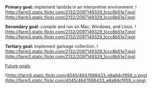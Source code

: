 **Primary goal:** implement lambda in an interpretive environment. ![http://farm3.static.flickr.com/2132/2097149329_1ccc8b51e7.jpg](http://farm3.static.flickr.com/2132/2097149329_1ccc8b51e7.jpg)

**Secondary goal:** compile and run on Mac, Windows, and Linux. ![http://farm3.static.flickr.com/2132/2097149329_1ccc8b51e7.jpg](http://farm3.static.flickr.com/2132/2097149329_1ccc8b51e7.jpg)

**Tertiary goal:** implement garbage collection. ![http://farm3.static.flickr.com/2132/2097149329_1ccc8b51e7.jpg](http://farm3.static.flickr.com/2132/2097149329_1ccc8b51e7.jpg)

[Future goals](FutureGoals.md)

![http://farm5.static.flickr.com/4045/4647688433_e8a84cf959_o.png](http://farm5.static.flickr.com/4045/4647688433_e8a84cf959_o.png)